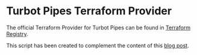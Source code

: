 # Turbot Pipes Terraform Provider

The official Terraform Provider for Turbot Pipes can be found in [Terraform Registry](https://registry.terraform.io/providers/turbot/pipes/latest).

This script has been created to complement the content of this [blog post](https://turbot.com/blog/2023/08/provision-pipes-workspaces-with-the-terraform-provider).
